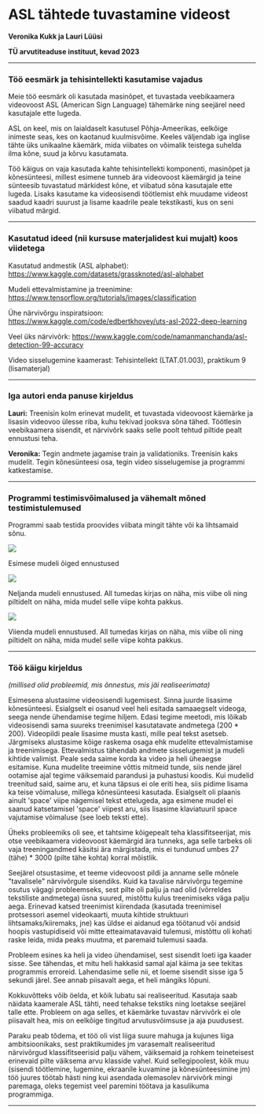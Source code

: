 # ASL tähtede tuvastamine videost

**Veronika Kukk ja Lauri Lüüsi**

**TÜ arvutiteaduse instituut, kevad 2023**

---

### Töö eesmärk ja tehisintellekti kasutamise vajadus

Meie töö eesmärk oli kasutada masinõpet, et tuvastada veebikaamera videovoost ASL (American Sign Language) tähemärke ning seejärel need kasutajale ette lugeda.

ASL on keel, mis on laialdaselt kasutusel Põhja-Ameerikas, eelkõige inimeste seas, kes on kaotanud kuulmisvõime. Keeles väljendab iga inglise tähte üks unikaalne käemärk, mida viibates on võimalik teistega suhelda ilma kõne, suud ja kõrvu kasutamata. 

Töö käigus on vaja kasutada kahte tehisintellekti komponenti, masinõpet ja kõnesünteesi, millest esimene tunneb ära videovoost käemärgid ja teine sünteesib tuvastatud märkidest kõne, et viibatud sõna kasutajale ette lugeda. Lisaks kasutame ka videosisendi töötlemist ehk muudame videost saadud kaadri suurust ja lisame kaadrile peale tekstikasti, kus on seni viibatud märgid.

---

### Kasutatud ideed (nii kursuse materjalidest kui mujalt) koos viidetega

Kasutatud andmestik (ASL alphabet): https://www.kaggle.com/datasets/grassknoted/asl-alphabet

Mudeli ettevalmistamine ja treenimine: https://www.tensorflow.org/tutorials/images/classification

Ühe närvivõrgu inspiratsioon: https://www.kaggle.com/code/edbertkhovey/uts-asl-2022-deep-learning

Veel üks närvivõrk:  https://www.kaggle.com/code/namanmanchanda/asl-detection-99-accuracy 

Video sisselugemine kaamerast: Tehisintellekt (LTAT.01.003), praktikum 9 (lisamaterjal)

---

### Iga autori enda panuse kirjeldus

**Lauri:** Treenisin kolm erinevat mudelit, et tuvastada videovoost käemärke ja lisasin videovoo ülesse riba, kuhu tekivad jooksva sõna tähed. Töötlesin veebikaamera sisendit, et närvivõrk saaks selle poolt tehtud piltide pealt ennustusi teha.

**Veronika:** Tegin andmete jagamise train ja validationiks. Treenisin kaks mudelit. Tegin kõnesünteesi osa, tegin video sisselugemise ja programmi katkestamise. 

---

### Programmi testimisvõimalused ja vähemalt mõned testimistulemused

Programmi saab testida proovides viibata mingit tähte või ka lihtsamaid sõnu.

![](https://i.gyazo.com/f3feb6620c550235629d79c9ba542123.png)

Esimese mudeli õiged ennustused

![](https://i.gyazo.com/1a54289750535e7febe438c120b4533b.png)

Neljanda mudeli ennustused. All tumedas kirjas on näha, mis viibe oli ning piltidelt on näha, mida mudel selle viipe kohta pakkus.

![](https://i.gyazo.com/07aec7d28091cf7aad35152e98747a9e.png)

Viienda mudeli ennustused. All tumedas kirjas on näha, mis viibe oli ning piltidelt on näha, mida mudel selle viipe kohta pakkus.

---

### Töö käigu kirjeldus
*(millised olid probleemid, mis õnnestus, mis jäi realiseerimata)*

Esimesena alustasime videosisendi lugemisest. Sinna juurde lisasime kõnesünteesi. Esialgselt ei osanud veel heli esitada samaaegselt videoga, seega nende ühendamise tegime hiljem. Edasi tegime meetodi, mis lõikab videosisendi sama suureks treenimisel kasutatavate andmetega (200 * 200). Videopildi peale lisasime musta kasti, mille peal tekst asetseb. Järgmiseks alustasime kõige raskema osaga ehk mudelite ettevalmistamise ja treenimisega. Ettevalmistus tähendab andmete sisselugemist ja mudeli kihtide valimist. Peale seda saime korda ka video ja heli üheaegse esitamise. Kuna mudelite treeimine võttis mitmeid tunde, siis nende järel ootamise ajal tegime väiksemaid parandusi ja puhastusi koodis. Kui mudelid treenitud said, saime aru, et kuna täpsus ei ole eriti hea, siis pidime lisama ka teise võimaluse, millega kõnesünteesi kasutada. Esialgselt oli plaanis ainult 'space' viipe nägemisel tekst ettelugeda, aga esimene mudel ei saanud katsetamisel 'space' viipest aru, siis lisasime klaviatuuril space vajutamise võimaluse (see loeb teksti ette). 

Üheks probleemiks oli see, et tahtsime kõigepealt teha klassifitseerijat, mis otse veebikaamera videovoost käemärgid ära tunneks, aga selle tarbeks oli vaja treeningandmed käsitsi ära märgistada, mis ei tundunud umbes 27 (tähe) * 3000 (pilte tähe kohta) korral mõistlik.

Seejärel otsustasime, et teeme videovoost pildi ja anname selle mõnele "tavalisele" närvivõrgule sisendiks. Kuid ka tavalise närvivõrgu tegemine osutus vägagi probleemseks, sest pilte oli palju ja nad olid (võrreldes tekstiliste andmetega) üsna suured, mistõttu kulus treenimiseks väga palju aega. Erinevad katsed treenimist kiirendada (kasutada treenimisel protsessori asemel videokaarti, muuta kihtide struktuuri lihtsamaks/kiiremaks, jne) kas üldse ei aidanud ega töötanud või andsid hoopis vastupidiseid või mitte etteaimatavavaid tulemusi, mistõttu oli kohati raske leida, mida peaks muutma, et paremaid tulemusi saada.

Probleem esines ka heli ja video ühendamisel, sest sisendit loeti iga kaader sisse. See tähendas, et mitu heli hakkasid samal ajal käima ja see tekitas programmis erroreid. Lahendasime selle nii, et loeme sisendit sisse iga 5 sekundi järel. See annab piisavalt aega, et heli mängiks lõpuni. 

Kokkuvõtteks võib öelda, et kõik lubatu sai realiseeritud. Kasutaja saab näidata kaamerale ASL tähti, need tehakse tekstiks ning loetakse seejärel talle ette. Probleem on aga selles, et käemärke tuvastav närvivõrk ei ole piisavalt hea, mis on eelkõige tingitud arvutusvõimsuse ja aja puudusest.

Paraku peab tõdema, et töö oli vist liiga suure mahuga ja kujunes liiga ambitsioonikaks, sest praktikumides jm varasemalt realiseeritud närvivõrgud klassifitseerisid palju vähem, väiksemaid ja rohkem teineteisest erinevaid pilte väiksema arvu klasside vahel. Kuid sellegipoolest, kõik muu (sisendi töötlemine, lugemine, ekraanile kuvamine ja kõnesünteesimine jm) töö juures töötab hästi ning kui asendada olemasolev närvivõrk mingi paremaga, oleks tegemist veel paremini töötava ja kasulikuma programmiga.

---
